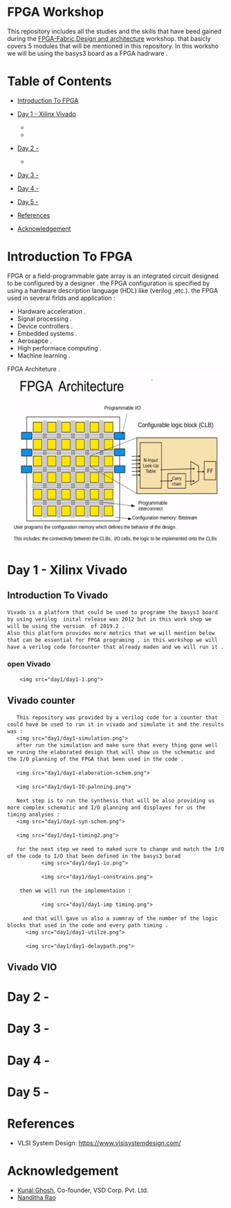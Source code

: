 # FPGA Workshop
  This repository includes all the studies and the skills that have beed gained during the [FPGA-Fabric,Design and architecture](https://www.vlsisystemdesign.com/fpga/?utm_term=582784&utm_content=educational&utm_source=email-sendgrid&utm_medium=382714&utm_campaign=2022-12-05) workshop. that basicly covers 5 modules that will be mentioned in this repository. In this worksho we will be using the basys3 board as a FPGA hadrware .
  


# Table of Contents
  - [Introduction To FPGA](#introduction-to-FPGA)
  - [Day 1 - Xilinx Vivado](#day-1---Xilinx-Vivado)
    - [](#)
    - [](#)
  - [Day 2 - ](#day-2---)
    - [](#)
     
  - [Day 3 - ](#day-3---)
    
  - [Day 4 - ](#day-4---)
    
  - [Day 5 - ](#day-5---)
   
  - [References](#references)
  - [Acknowledgement](#acknowledgement)
 
# Introduction To FPGA

  FPGA or a field-programmable gate array is an integrated circuit designed to be configured by a designer . the FPGA configuration is specified by using a hardware 
description language (HDL) like (verilog ,etc.).
the FPGA used in several firlds and application :
   - Hardware acceleration .
   - Signal processing .
   - Device controllers .
   - Embedded systems .
   - Aerosapce .
   - High performace computing .
   - Machine learning .
 
 FPGA Architeture .
    <img src="day1/archi.png">
 

  
# Day 1 - Xilinx Vivado

  ## Introduction To Vivado 
    Vivado is a platform that could be used to programe the basys3 board by using verilog  inital release was 2012 but in this work shop we will be using the version  of 2019.2 .
    Also this platform provides more metrics that we will mention below that can be essential for FPGA programing , in this workshop we will have a verilog code forcounter that already maden and we will run it .
      
   ### open Vivado 
   
        <img src="day1/day1-1.png">
    
   ## Vivado counter
       This repository was provided by a verilog code for a counter that could have be used to run it in vivado and simulate it and the results was :
       <img src="day1/day1-simulation.png">
       after run the simulation and make sure that every thing gone well we runing the elaborated design that will show us the schematic and the I/O planning of the FPGA that been used in the code .
       
       <img src="day1/day1-elaboration-schem.png">
       
       <img src="day1/day1-IO-palnning.png">
       
       Next step is to run the synthesis that will be also providing us more complex schematic and I/O planning and displayes for us the timing analyses :
       <img src="day1/day1-syn-schem.png">
       
       <img src="day1/day1-timing2.png">
       
       for the next step we need to maked sure to change and match the I/O of the code to I/O that been defined in the basys3 borad  
               <img src="day1/day1-io.png">
               
               <img src="day1/day1-constrains.png">
               
        then we will run the implementaion :
        
               <img src="day1/day1-imp timing.png">
               
         and that will gave us also a summray of the number of the logic blocks that used in the code and every path timing .
          <img src="day1/day1-utilze.png">
          
          <img src="day1/day1-delaypath.png">
          
   ## Vivado VIO

   
      
  

 
 
# Day 2 - 
 
 
# Day 3 - 


# Day 4 -


# Day 5 - 


  

   
# References
  - VLSI System Design: https://www.vlsisystemdesign.com/
 

# Acknowledgement
  - [Kunal Ghosh](https://github.com/kunalg123), Co-founder, VSD Corp. Pvt. Ltd.
  - [Nanditha Rao](https://github.com/nandithaec)

